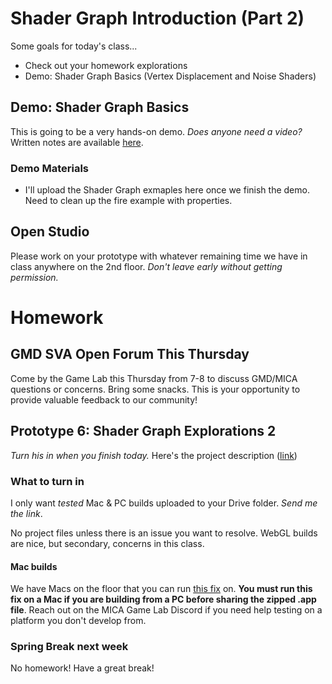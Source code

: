 # Shader Graph Introduction (Part 2)
Some goals for today's class...
- Check out your homework explorations
- Demo: Shader Graph Basics (Vertex Displacement and Noise Shaders)

## Demo: Shader Graph Basics

This is going to be a very hands-on demo. _Does anyone need a video?_ Written notes are available [here](https://docs.google.com/document/d/1qq5yT-cnaDWIxLLKKZai80sQuUc1zlCgxOHJWUPoDRY/edit?usp=sharing).

### Demo Materials
- I'll upload the Shader Graph exmaples here once we finish the demo. Need to clean up the fire example with properties.

## Open Studio
Please work on your prototype with whatever remaining time we have in class anywhere on the 2nd floor. _Don't leave early without getting permission._

# Homework

## GMD SVA Open Forum This Thursday
Come by the Game Lab this Thursday from 7-8 to discuss GMD/MICA questions or concerns. Bring some snacks. This is your opportunity to provide valuable feedback to our community!

## Prototype 6: Shader Graph Explorations 2
*Turn his in when you finish today.* Here's the project description ([link](https://docs.google.com/document/d/1QEMvRF1iXej3sS8FbS-alNmehRa0HYxwYSf1XRpsNNU/edit?usp=sharing))

### What to turn in
I only want *tested* Mac & PC builds uploaded to your Drive folder. _Send me the link_. 

No project files unless there is an issue you want to resolve. WebGL builds are nice, but secondary, concerns in this class. 

#### Mac builds
We have Macs on the floor that you can run [this fix](https://youtu.be/gHZnBzAtBhU) on. **You must run this fix on a Mac if you are building from a PC before sharing the zipped .app file**. Reach out on the MICA Game Lab Discord if you need help testing on a platform you don't develop from.

### Spring Break next week
No homework! Have a great break!